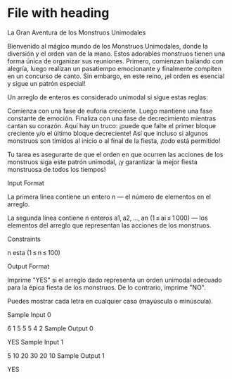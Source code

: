 # File with heading

La Gran Aventura de los Monstruos Unimodales

Bienvenido al mágico mundo de los Monstruos Unimodales, donde la diversión y el orden van de la mano. Estos adorables monstruos tienen una forma única de organizar sus reuniones. Primero, comienzan bailando con alegría, luego realizan un pasatiempo emocionante y finalmente compiten en un concurso de canto. Sin embargo, en este reino, ¡el orden es esencial y sigue un patrón especial!

Un arreglo de enteros es considerado unimodal si sigue estas reglas:

Comienza con una fase de euforia creciente.
Luego mantiene una fase constante de emoción.
Finaliza con una fase de decrecimiento mientras cantan su corazón.
Aquí hay un truco: ¡puede que falte el primer bloque creciente y/o el último bloque decreciente! Así que incluso si algunos monstruos son tímidos al inicio o al final de la fiesta, ¡todo está permitido!

Tu tarea es asegurarte de que el orden en que ocurren las acciones de los monstruos siga este patrón unimodal, ¡y garantizar la mejor fiesta monstruosa de todos los tiempos!

Input Format

La primera línea contiene un entero n — el número de elementos en el arreglo.

La segunda línea contiene n enteros a1, a2, ..., an (1 ≤ ai ≤ 1 000) — los elementos del arreglo que representan las acciones de los monstruos.

Constraints

n esta (1 ≤ n ≤ 100)

Output Format

Imprime "YES" si el arreglo dado representa un orden unimodal adecuado para la épica fiesta de los monstruos. De lo contrario, imprime "NO".

Puedes mostrar cada letra en cualquier caso (mayúscula o minúscula).

Sample Input 0

6
1 5 5 5 4 2
Sample Output 0

YES
Sample Input 1

5
10 20 30 20 10
Sample Output 1

YES
